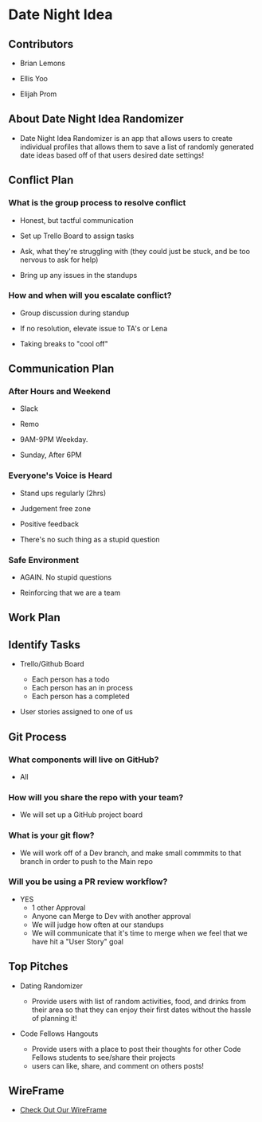 # Date Night Idea

## Contributors

- Brian Lemons

- Ellis Yoo

- Elijah Prom


## About Date Night Idea Randomizer

- Date Night Idea Randomizer is an app that allows users to create individual profiles that allows them to save a list of randomly generated date ideas based off of that users desired date settings!


## Conflict Plan

### What is the group process to resolve conflict

- Honest, but tactful communication

- Set up Trello Board to assign tasks

- Ask, what they're struggling with (they could just be stuck, and be too nervous to ask for help)

- Bring up any issues in the standups

### How and when will you escalate conflict?

- Group discussion during standup

- If no resolution, elevate issue to TA's or Lena

- Taking breaks to "cool off"

<!--  -->

## Communication Plan

### After Hours and Weekend

- Slack

- Remo

- 9AM-9PM Weekday.

- Sunday, After 6PM

### Everyone's Voice is Heard

- Stand ups regularly (2hrs)

- Judgement free zone

- Positive feedback

- There's no such thing as a stupid question

### Safe Environment

- AGAIN. No stupid questions

- Reinforcing that we are a team

<!--  -->

## Work Plan

## Identify Tasks

- Trello/Github Board
  - Each person has a todo
  - Each person has an in process
  - Each person has a completed

- User stories assigned to one of us

<!--  -->

## Git Process

### What components will live on GitHub?

- All

### How will you share the repo with your team?

- We will set up a GitHub project board

### What is your git flow?

- We will work off of a Dev branch, and make small commmits to that branch in order to push to the Main repo

### Will you be using a PR review workflow?

- YES
  - 1 other Approval
  - Anyone can Merge to Dev with another approval
  - We will judge how often at our standups
  - We will communicate that it's time to merge when we feel that we have hit a "User Story" goal

## Top Pitches

- Dating Randomizer
  - Provide users with list of random activities, food, and drinks from their area so that they can enjoy their first dates without the hassle of planning it!

- Code Fellows Hangouts
  - Provide users with a place to post their thoughts for other Code Fellows students to see/share their projects
  - users can like, share, and comment on others posts!


## WireFrame

- [Check Out Our WireFrame](https://docs.google.com/drawings/d/15WuHWQfBEsBd57k2BU9GhRx361je92Rjgo7yOYheoIs/edit)
